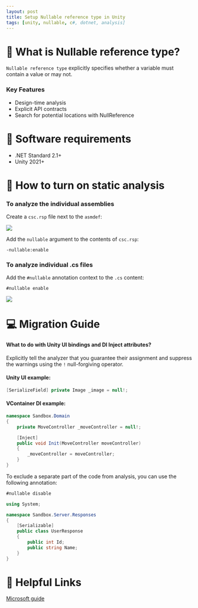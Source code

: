 ```yaml
---
layout: post
title: Setup Nullable reference type in Unity
tags: [unity, nullable, c#, dotnet, analysis]
---
```


# 🎯 What is Nullable reference type?

`Nullable reference type` explicitly specifies whether a variable must contain a value or may not.

### Key Features

<ul>
  <li>Design-time analysis</li>
  <li>Explicit API contracts</li>
  <li>Search for potential locations with NullReference</li>
</ul>

# 📑 Software requirements

<ul>
  <li>.NET Standard 2.1+</li>
  <li>Unity 2021+</li>
</ul>

# 📃 How to turn on static analysis

### To analyze the individual assemblies

Create a `csc.rsp` file next to the `asmdef`:

![](../../assets/img/posts/WpzfPNCjxy.png)

Add the `nullable` argument to the contents of `csc.rsp`:

```
-nullable:enable
```

### To analyze individual .cs files

Add the `#nullable` annotation context to the `.cs` content:

```
#nullable enable
```

![](../../assets/img/posts/rider64_U8BVwLGqck.png)

# 💻 Migration Guide

#### What to do with Unity UI bindings and DI Inject attributes?

Explicitly tell the analyzer that you guarantee their assignment and suppress the warnings using the `!` null-forgiving operator.

#### Unity UI example:

```csharp
[SerializeField] private Image _image = null!;
```

#### VContainer DI example:

```csharp
namespace Sandbox.Domain
{
    private MoveController _moveController = null!;

    [Inject]
    public void Init(MoveController moveController)
    {
        _moveController = moveController;
    }
}
```

To exclude a separate part of the code from analysis, you can use the following annotation:

```csharp
#nullable disable

using System;

namespace Sandbox.Server.Responses
{
    [Serializable]
    public class UserResponse
    {
        public int Id;
        public string Name;
    }
}
```

# 🎁 Helpful Links

[Microsoft guide](https://learn.microsoft.com/en-us/dotnet/csharp/nullable-references)
